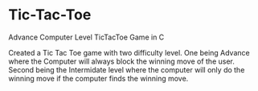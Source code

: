 # Tic-Tac-Toe
Advance Computer Level TicTacToe Game in C

Created a Tic Tac Toe game with two difficulty level.
One being Advance where the Computer will always block the winning move of the user.
Second being the Intermidate level where the computer will only do the winning move if the computer finds the winning move.
